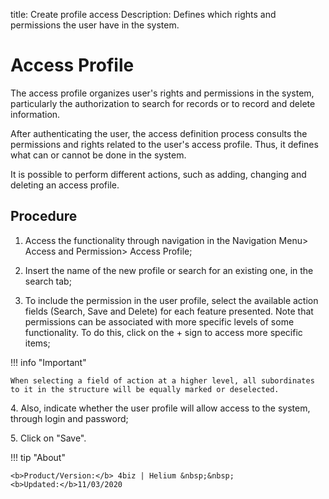 title: Create profile access
Description: Defines which rights and permissions the user have in the system.

# Access Profile

The access profile organizes user's rights and permissions in the system, particularly the authorization to search for records or to record and delete information.

After authenticating the user, the access definition process consults the permissions and rights related to the user's access profile. Thus, it defines what can or cannot be done in the system.

It is possible to perform different actions, such as adding, changing and deleting an access profile.

## Procedure

1. Access the functionality through navigation in the Navigation Menu> Access and Permission> Access Profile;

2. Insert the name of the new profile or search for an existing one, in the search tab;

3. To include the permission in the user profile, select the available action fields (Search, Save and Delete) for each feature presented. Note that permissions can be associated with more specific levels of some functionality. To do this, click on the + sign to access more specific items;

!!! info "Important"
    
    When selecting a field of action at a higher level, all subordinates to it in the structure will be equally marked or deselected.

4\. Also, indicate whether the user profile will allow access to the system, through login and password;

5\. Click on "Save".



!!! tip "About"

    <b>Product/Version:</b> 4biz | Helium &nbsp;&nbsp;
    <b>Updated:</b>11/03/2020
